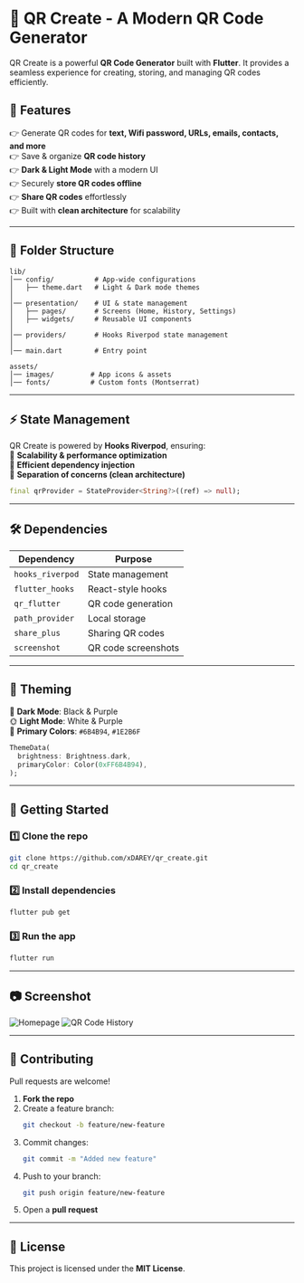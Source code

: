 # 🚀 QR Create - A Modern QR Code Generator

QR Create is a powerful **QR Code Generator** built with **Flutter**. It provides a seamless experience for creating, storing, and managing QR codes efficiently.

## 📌 Features

👉 Generate QR codes for **text, Wifi password, URLs, emails, contacts, and more**\
👉 Save & organize **QR code history**\
👉 **Dark & Light Mode** with a modern UI\
👉 Securely **store QR codes offline**\
👉 **Share QR codes** effortlessly\
👉 Built with **clean architecture** for scalability

---

## 📁 Folder Structure

```
lib/
│── config/          # App-wide configurations
│   ├── theme.dart   # Light & Dark mode themes
│
│── presentation/    # UI & state management
│   ├── pages/       # Screens (Home, History, Settings)
│   ├── widgets/     # Reusable UI components
│
│── providers/       # Hooks Riverpod state management
│
│── main.dart        # Entry point

assets/
│── images/         # App icons & assets
│── fonts/          # Custom fonts (Montserrat)
```

---

## ⚡ State Management

QR Create is powered by **Hooks Riverpod**, ensuring:\
📌 **Scalability & performance optimization**\
📌 **Efficient dependency injection**\
📌 **Separation of concerns (clean architecture)**

```dart
final qrProvider = StateProvider<String?>((ref) => null);
```

---

## 🛠️ Dependencies

| **Dependency**   | **Purpose**         |
| ---------------- | ------------------- |
| `hooks_riverpod` | State management    |
| `flutter_hooks`  | React-style hooks   |
| `qr_flutter`     | QR code generation  |
| `path_provider`  | Local storage       |
| `share_plus`     | Sharing QR codes    |
| `screenshot`     | QR code screenshots |

---

## 🎨 Theming

🌙 **Dark Mode**: Black & Purple\
🌞 **Light Mode**: White & Purple\
🎨 **Primary Colors**: `#6B4B94`, `#1E2B6F`

```dart
ThemeData(
  brightness: Brightness.dark,
  primaryColor: Color(0xFF6B4B94),
);
```

---

## 🚀 Getting Started

### 1️⃣ Clone the repo

```sh
git clone https://github.com/xDAREY/qr_create.git
cd qr_create
```

### 2️⃣ Install dependencies

```sh
flutter pub get
```

### 3️⃣ Run the app

```sh
flutter run
```

---

## 📷 Screenshot
![Homepage](https://github.com/user-attachments/assets/e28b98c1-efe7-4fe2-853f-6b0f984aeecc)
![QR Code History](https://github.com/user-attachments/assets/bfefe938-8fa7-40ab-bfb4-3fc91019e78f)

---

## 🤝 Contributing

Pull requests are welcome!

1. **Fork the repo**
2. Create a feature branch:
   ```sh
   git checkout -b feature/new-feature
   ```
3. Commit changes:
   ```sh
   git commit -m "Added new feature"
   ```
4. Push to your branch:
   ```sh
   git push origin feature/new-feature
   ```
5. Open a **pull request**

---

## 📝 License

This project is licensed under the **MIT License**.

